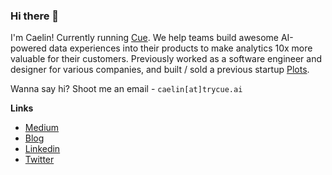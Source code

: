 ### Hi there 👋

I'm Caelin! Currently running [Cue](https://trycue.ai). We help teams build awesome AI-powered data experiences into their products to make analytics 10x more valuable for their customers. Previously worked as a software engineer and designer for various companies, and built / sold a previous startup [Plots](https://whatsplots.app).

Wanna say hi? Shoot me an email - `caelin[at]trycue.ai`

**Links**
- [Medium](https://medium.com/@caelinsutch)
- [Blog](https://blog.caelinsutch.com)
- [Linkedin](https://linkedin.com/in/caelinsutch/)
- [Twitter](https://twitter.com/caelin_sutch)

